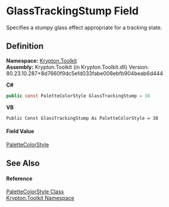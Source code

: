 # GlassTrackingStump Field


Specifies a stumpy glass effect appropriate for a tracking state.



## Definition
**Namespace:** <a href="79d2eac2-21f4-54ff-7552-b20c33c30600.md">Krypton.Toolkit</a>  
**Assembly:** Krypton.Toolkit (in Krypton.Toolkit.dll) Version: 80.23.10.287+8d7660f9dc5efd033fabe008ebfb904beab6d444

**C#**
``` C#
public const PaletteColorStyle GlassTrackingStump = 38
```
**VB**
``` VB
Public Const GlassTrackingStump As PaletteColorStyle = 38
```



#### Field Value
<a href="8a542ccb-8047-6d9d-bb9d-ca4c9754ba7e.md">PaletteColorStyle</a>

## See Also


#### Reference
<a href="8a542ccb-8047-6d9d-bb9d-ca4c9754ba7e.md">PaletteColorStyle Class</a>  
<a href="79d2eac2-21f4-54ff-7552-b20c33c30600.md">Krypton.Toolkit Namespace</a>  
